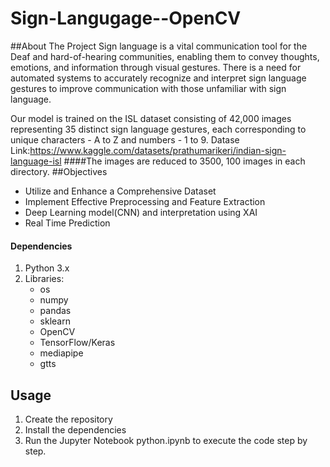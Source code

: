 # Sign-Langugage--OpenCV

##About The Project
 Sign language is a vital communication tool for the Deaf and hard-of-hearing communities,
 enabling them to convey thoughts, emotions, and information through visual gestures.
 There is a need for automated systems to accurately recognize and interpret sign language
 gestures to improve communication with those unfamiliar with sign language.
 
 Our model is trained on the ISL dataset consisting of 42,000 images representing 35 distinct
 sign language gestures, each corresponding to unique characters - A to Z and numbers - 1 to 9.
 Datase Link:https://www.kaggle.com/datasets/prathumarikeri/indian-sign-language-isl
 ####The images are reduced to 3500, 100 images in each directory.
 ##Objectives
 - Utilize and Enhance a Comprehensive Dataset
 - Implement Effective Preprocessing and Feature Extraction
 - Deep Learning model(CNN) and interpretation using XAI
 - Real Time Prediction

#### Dependencies

1. Python 3.x
2. Libraries:
   - os
   - numpy
   - pandas
   - sklearn
   - OpenCV
   - TensorFlow/Keras
   - mediapipe
   - gtts

## Usage

1. Create the repository
2. Install the dependencies
3. Run the Jupyter Notebook python.ipynb to execute the code step by step.
   

 
 
